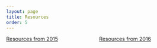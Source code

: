 ```yaml
---
layout: page
title: Resources
order: 5
---
```



<a class="button" style="width: 49%; display: inline-block;" href="/resources/2015">Resources from 2015</a>
<a class="button" style="width: 49%; display: inline-block;" href="/resources/2016">Resources from 2016</a>
